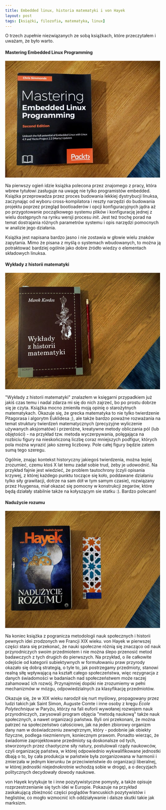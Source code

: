 ```yaml
---
title: Embedded linux, historia matematyki i von Hayek
layout: post
tags: [książki, filozofia, matematyka, linux]
---
```


O trzech zupełnie niezwiązanych ze sobą książkach, które przeczytałem i uważam, że było warto.

#### Mastering Embedded Linux Programming
![Mastering embedded linux](/assets/img/books/masteringlinux.jpg)

Na pierwszy ogień idzie książka polecona przez znajomego z pracy, która wbrew tytułowi zasługuje na uwagę nie tylko programistów embedded. Książka przeprowadza przez proces budowania lekkiej dystrybucji linuksa, zaczynając od wyboru cross-kompilatora i reszty narzędzi do budowania projektu poprzez przegląd bootloaderów i opcji konfiguracyjnych jądra aż po przygotowanie początkowego systemu plików i konfigurację jednej z wielu dostępnych na rynku wersji procesu _init_. Jest też trochę porad na temat dostrajania różnych parametrów systemu i opis narzędzi pomocnych w analizie jego działania.

Książka jest napisana bardzo jasno i nie zostawia w głowie wielu znaków zapytania. Mimo że pisana z myślą o systemach wbudowanych, to można ją potraktować bardziej ogólnie jako dobre źródło wiedzy o elementach składowych linuksa.

#### Wykłady z historii matematyki
![Historia matematyki](/assets/img/books/mathshistory.jpg)

"Wykłady z historii matematyki" znalazłem w księgarni przypadkiem już jakiś czas temu i nadal zdarza mi się do nich zajrzeć, bo po prostu dobrze się je czyta. Książka mocno zmieniła moją opinię o starożytnych matematykach. Okazuje się, że grecka matematyka to nie tylko twierdzenie Pitagorasa i algorytm Euklidesa ;), ale także bardzo poważne rozważania na temat struktury twierdzeń matematycznych (precyzyjne wyliczenie używanych aksjomatów) i przeróżne, kreatywne metody obliczania pól (lub objętości) - na przykład tzw. metoda wyczerpywania, polęgająca na rozbiciu figury na nieskończoną liczbę coraz mniejszych podfigur, których pola można wyrazić jako szereg liczbowy. Pole całej figury będzie zatem sumą tego szeregu. 

Ogólnie, znając kontekst historyczny jakiegoś twierdzenia, można lepiej zrozumieć, czemu ktoś X lat temu zadał sobie trud, żeby je udowodnić. Na przykład fajnie jest wiedzieć, że problem tautochrony (czyli opisania krzywej, z której każdego punktu toczące się koło, poddawane działaniu tylko siły grawitacji, dotrze na sam dół w tym samym czasie), rozwiązany przez Huygensa, miał okazać się pomocny w konstrukcji zegarów, które będą działały stabilnie także na kołyszącym sie statku :). Bardzo polecam!

#### Nadużycie rozumu
![von Hayek](/assets/img/books/hayek.jpg)

Na koniec książka z pogranicza metodologii nauk społecznych i historii pewnych idei zrodzonych we Francji XIX wieku. von Hayek w pierwszej części stara się przekonać, że nauki społeczne różnią się znacząco od nauk przyrodniczych swoim przedmiotem i nie można ślepo przenosić metod badawczych z tych drugich do pierwszych. Na przykład, o ile całkowite odejście od kategorii subiektywnych w formułowaniu praw przyrody okazało się dobrą strategią, o tyle to, jak postrzegamy przedmioty, stanowi realną siłę wpływającą na kształt całego społeczeństwa, więc rezygnacja z danych świadomości w badaniach nad społeczeństwem może raczej zahamować ich rozwój. Przynajmniej dopóki nie zrozumiemy w pełni mechanizmów w mózgu, odpowiedzialnych za klasyfikację przedmiotów.

Okazuje się, że w XIX wieku narodził się nurt myślowy, propagowany przez ludzi takich jak Saint Simon, Auguste Comte i inne osoby z kręgu _École Polytechnique_ w Paryżu, którzy na fali euforii wywołanej rozwojem nauk przyrodniczych, zarysowali program objęcia "metodą naukową" także nauk społecznych, a nawet organizacji państwa. Byli oni przekonani, że można patrzeć na społeczeństwo całościowo, jak na jeden zbiorowy organizm dany nam w doświadczeniu zewnętrznym, który - podobnie jak obiekty fizyczne, podlega niezmiennym, koniecznym prawom. Ponadto wierząc, że świadomie zaprojektowane przedmioty są doskonalsze od tych, stworzonych przez chaotyczne siły natury, postulowali rządy naukowców, czyli organizację państwa, w której odpowiednio wykwalifikowane jednostki dbają o to, by cała produkcja w państwie była zorganizowana w harmonii i zmierzała w jednym kierunku (w przeciwieństwie do organizacji liberalnej, w której jednostki niejednokrotnie wchodzą sobie w drogę), a o decyzjach politycznych decydowały dowody naukowe.

von Hayek krytykuje te i inne pozytywistyczne pomysły, a także opisuje rozprzestrzenianie się tych idei w Europie. Pokazuje na przykład zaskakującą zbieżność części poglądów francuskich pozytywistów i heglistów, co mogło wzmocnić ich oddziaływanie i dalsze skutki takie jak marksizm.